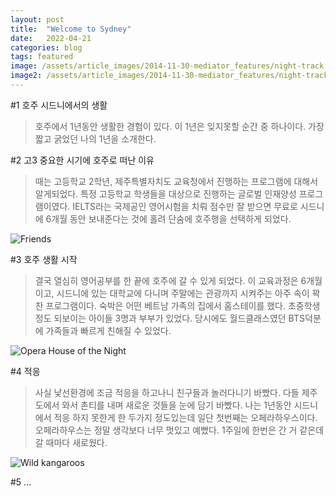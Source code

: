 ```yaml
---
layout: post
title:  "Welcome to Sydney"
date:   2022-04-21
categories: blog
tags: featured
image: /assets/article_images/2014-11-30-mediator_features/night-track.JPG
image2: /assets/article_images/2014-11-30-mediator_features/night-track-mobile.JPG
---
```

#1 호주 시드니에서의 생활

>호주에서 1년동안 생활한 경험이 있다. 이 1년은 잊지못할 순간 중 하나이다. 가장 짧고 굵었던 나의 1년을 소개한다.

#2 고3 중요한 시기에 호주로 떠난 이유

>때는 고등학교 2학년, 제주특별자치도 교육청에서 진행하는 프로그램에 대해서 알게되었다. 특정 고등학교 학생들을 대상으로 진행하는 글로벌 인재양성 프로그램이였다. IELTS라는 국제공인 영어시험을 치뤄 점수만 잘 받으면 무료로 시드니에 6개월 동안 보내준다는 것에 홀려 단숨에 호주행을 선택하게 되었다.

![Friends](https://user-images.githubusercontent.com/81068669/164627248-0057271f-f10a-48e6-b0c6-826d0a71419d.jpg)

#3 호주 생활 시작

>결국 열심히 영어공부를 한 끝에 호주에 갈 수 있게 되었다. 이 교육과정은 6개월이고, 시드니에 있는 대학교에 다니며 주말에는 관광까지 시켜주는 아주 속이 꽉찬 프로그램이다. 숙박은 어떤 베트남 가족의 집에서 홈스테이를 했다. 초중학생 정도 되보이는 아이들 3명과 부부가 있었다. 당시에도 월드클래스였던 BTS덕분에 가족들과 빠르게 친해질 수 있었다. 

![Opera House of the Night](https://user-images.githubusercontent.com/81068669/164626603-f11c0cb8-c5de-4c8c-bb73-40eea39da808.jpg)

#4 적응

>사실  낯선환경에 조금 적응을 하고나니 친구들과 놀러다니기 바빴다. 다들 제주도에서 와서 촌티를 내며 새로운 것들을 눈에 담기 바빴다. 나는 1년동안 시드니에서 적응 하지 못한게 한 두가지 정도있는데 일단 첫번째는 오페라하우스이다. 오페라하우스는 정말 생각보다 너무 멋있고 예뻤다. 1주일에 한번은 간 거 같은데 갈 때마다 새로웠다. 

![Wild kangaroos](https://user-images.githubusercontent.com/81068669/164628211-c1c085ad-7334-4c76-a1bf-ad5712a31174.jpg)

#5 ...